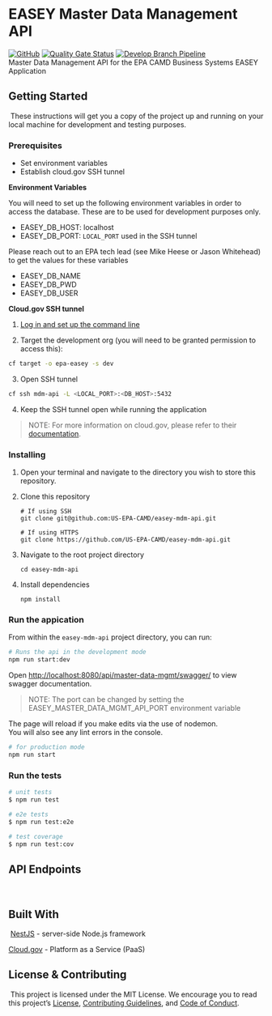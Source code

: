 # EASEY Master Data Management API
[![GitHub](https://img.shields.io/github/license/US-EPA-CAMD/easey-mdm-api)](https://github.com/US-EPA-CAMD/easey-mdm-api/blob/develop/LICENSE)
[![Quality Gate Status](https://sonarcloud.io/api/project_badges/measure?project=US-EPA-CAMD_easey-mdm-api&metric=alert_status)](https://sonarcloud.io/dashboard?id=US-EPA-CAMD_easey-mdm-api)
[![Develop Branch Pipeline](https://github.com/US-EPA-CAMD/easey-mdm-api/workflows/Develop%20Branch%20Workflow/badge.svg)](https://github.com/US-EPA-CAMD/easey-mdm-api/actions)<br>
Master Data Management API for the EPA CAMD Business Systems EASEY Application
​
## Getting Started
​
These instructions will get you a copy of the project up and running on your local machine for development and testing purposes.

### Prerequisites

- Set environment variables
- Establish cloud.gov SSH tunnel

**Environment Variables**

You will need to set up the following environment variables in order to access the database. These are to be used for development purposes only.

- EASEY_DB_HOST: localhost
- EASEY_DB_PORT: `LOCAL_PORT` used in the SSH tunnel

Please reach out to an EPA tech lead (see Mike Heese or Jason Whitehead) to get the values for these variables

- EASEY_DB_NAME
- EASEY_DB_PWD
- EASEY_DB_USER
 

**Cloud.gov SSH tunnel**

1. [Log in and set up the command line](https://cloud.gov/docs/getting-started/setup/#set-up-the-command-line) 

2. Target the development org (you will need to be granted permission to access this):
```bash
cf target -o epa-easey -s dev
```
3. Open SSH tunnel
```bash
cf ssh mdm-api -L <LOCAL_PORT>:<DB_HOST>:5432
```
4. Keep the SSH tunnel open while running the application

> NOTE: For more information on cloud.gov, please refer to their [documentation](https://cloud.gov/docs/).

### Installing
1. Open your terminal and navigate to the directory you wish to store this repository.

2. Clone this repository

    ```shell
    # If using SSH
    git clone git@github.com:US-EPA-CAMD/easey-mdm-api.git
    
    # If using HTTPS
    git clone https://github.com/US-EPA-CAMD/easey-mdm-api.git
    ```

3. Navigate to the root project directory

    ```
    cd easey-mdm-api
    ```

4. Install dependencies 
    
    ```
    npm install
    ```
### Run the appication 

From within the `easey-mdm-api` project directory, you can run:

```bash
# Runs the api in the development mode
npm run start:dev
```

Open [http://localhost:8080/api/master-data-mgmt/swagger/](http://localhost:8080/api/master-data-mgmt/swagger/) to view swagger documentation.
> NOTE: The port can be changed by setting the EASEY_MASTER_DATA_MGMT_API_PORT environment variable

The page will reload if you make edits via the use of nodemon.<br />
You will also see any lint errors in the console.

```bash
# for production mode
npm run start
```

### Run the tests

```bash
# unit tests
$ npm run test

# e2e tests
$ npm run test:e2e

# test coverage
$ npm run test:cov
```
## API Endpoints
</br>

## Built With
​
[NestJS](https://nestjs.com/) - server-side Node.js framework

[Cloud.gov](https://cloud.gov/) - Platform as a Service (PaaS)
​ 
​
## License & Contributing
​
This project is licensed under the MIT License. We encourage you to read this project’s [License](LICENSE), [Contributing Guidelines](CONTRIBUTING.md), and [Code of Conduct](CODE_OF_CONDUCT.md).
